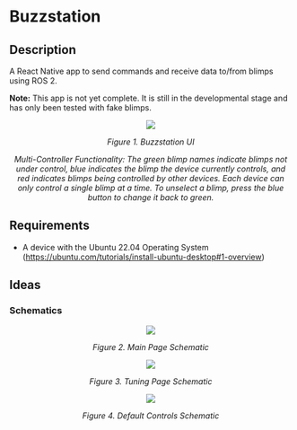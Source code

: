 # Buzzstation

## Description 
A React Native app to send commands and receive data to/from blimps using ROS 2.

**Note:** This app is not yet complete. It is still in the developmental stage and has only been tested with fake blimps.

<p align="center">
<img src="https://github.com/user-attachments/assets/ab131e69-8f9c-4a88-977d-7e1ce25869a3" />
</p>
<p align="center">
<em>Figure 1. Buzzstation UI</em>
</p>
<p align="center">
<em>Multi-Controller Functionality: The green blimp names indicate blimps not under control, blue indicates the blimp the device currently controls, and red indicates blimps being controlled by other devices. Each device can only control a single blimp at a time. To unselect a blimp, press the blue button to change it back to green. </em>
</p>

## Requirements

- A device with the Ubuntu 22.04 Operating System (https://ubuntu.com/tutorials/install-ubuntu-desktop#1-overview)

## Ideas

### Schematics

<p align="center">
<img src="https://github.com/SWAMP-Blimps/Buzzstation/assets/56363833/e6a9dfd9-489b-472e-a24c-880bda73f7cc" />
</p>
<p align="center">
<em>Figure 2. Main Page Schematic</em>
</p>

<p align="center">
<img src="https://github.com/awilwayco/Buzzstation/assets/56363833/b473b9cc-6c5c-47ab-b007-11b4d6503f2f" />
</p>
<p align="center">
<em>Figure 3. Tuning Page Schematic</em>
</p>

<p align="center">
<img src="https://github.com/awilwayco/Buzzstation/assets/56363833/43eaec0d-e121-4890-a705-e21683139139" />
</p>
<p align="center">
<em>Figure 4. Default Controls Schematic</em>
</p>
